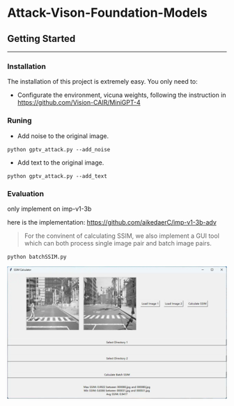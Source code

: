 # Attack-Vison-Foundation-Models

## Getting Started

---

### Installation

The installation of this project is extremely easy. You only need to:

- Configurate the environment, vicuna weights, following the instruction in https://github.com/Vision-CAIR/MiniGPT-4    


### Runing

- Add noise to the original image.
```
python gptv_attack.py --add_noise
```
- Add text to the original image. 
```
python gptv_attack.py --add_text
```



### Evaluation

only implement on imp-v1-3b

here is the implementation: https://github.com/aikedaerC/imp-v1-3b-adv

> For the convinent of calculating SSIM, we also implement a GUI tool which can both process single image pair and batch image pairs.

```sh
python batchSSIM.py
```

![ssimcal](https://github.com/HongdaChen/picx-images-hosting/raw/master/20240521/ssimcal.1hs1hshqcr.webp)
